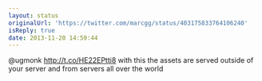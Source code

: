 ```yaml
---
layout: status
originalUrl: 'https://twitter.com/marcgg/status/403175833764106240'
isReply: true
date: 2013-11-20 14:59:44
---
```


@ugmonk http://t.co/HE22EPtti8 with this the assets are served outside of your server and from servers all over the world
